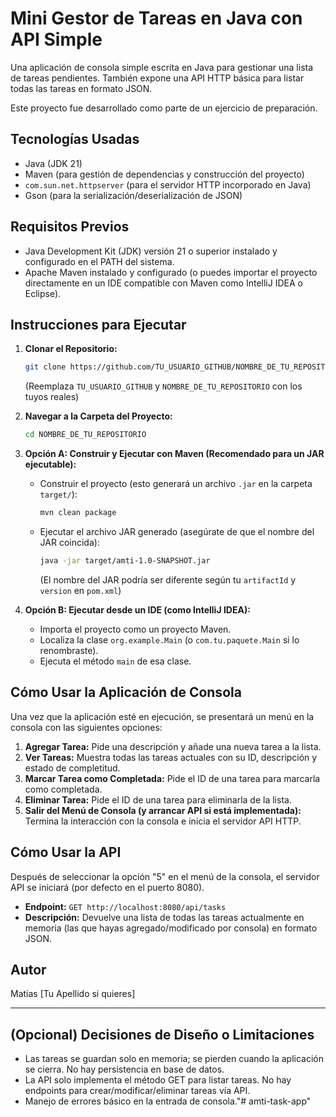 # Mini Gestor de Tareas en Java con API Simple

Una aplicación de consola simple escrita en Java para gestionar una lista de tareas pendientes. También expone una API HTTP básica para listar todas las tareas en formato JSON.

Este proyecto fue desarrollado como parte de un ejercicio de preparación.

## Tecnologías Usadas

*   Java (JDK 21)
*   Maven (para gestión de dependencias y construcción del proyecto)
*   `com.sun.net.httpserver` (para el servidor HTTP incorporado en Java)
*   Gson (para la serialización/deserialización de JSON)

## Requisitos Previos

*   Java Development Kit (JDK) versión 21 o superior instalado y configurado en el PATH del sistema.
*   Apache Maven instalado y configurado (o puedes importar el proyecto directamente en un IDE compatible con Maven como IntelliJ IDEA o Eclipse).

## Instrucciones para Ejecutar

1.  **Clonar el Repositorio:**
    ```bash
    git clone https://github.com/TU_USUARIO_GITHUB/NOMBRE_DE_TU_REPOSITORIO.git
    ```
    (Reemplaza `TU_USUARIO_GITHUB` y `NOMBRE_DE_TU_REPOSITORIO` con los tuyos reales)

2.  **Navegar a la Carpeta del Proyecto:**
    ```bash
    cd NOMBRE_DE_TU_REPOSITORIO
    ```

3.  **Opción A: Construir y Ejecutar con Maven (Recomendado para un JAR ejecutable):**
    *   Construir el proyecto (esto generará un archivo `.jar` en la carpeta `target/`):
        ```bash
        mvn clean package
        ```
    *   Ejecutar el archivo JAR generado (asegúrate de que el nombre del JAR coincida):
        ```bash
        java -jar target/amti-1.0-SNAPSHOT.jar
        ```
        (El nombre del JAR podría ser diferente según tu `artifactId` y `version` en `pom.xml`)

4.  **Opción B: Ejecutar desde un IDE (como IntelliJ IDEA):**
    *   Importa el proyecto como un proyecto Maven.
    *   Localiza la clase `org.example.Main` (o `com.tu.paquete.Main` si lo renombraste).
    *   Ejecuta el método `main` de esa clase.

## Cómo Usar la Aplicación de Consola

Una vez que la aplicación esté en ejecución, se presentará un menú en la consola con las siguientes opciones:

1.  **Agregar Tarea:** Pide una descripción y añade una nueva tarea a la lista.
2.  **Ver Tareas:** Muestra todas las tareas actuales con su ID, descripción y estado de completitud.
3.  **Marcar Tarea como Completada:** Pide el ID de una tarea para marcarla como completada.
4.  **Eliminar Tarea:** Pide el ID de una tarea para eliminarla de la lista.
5.  **Salir del Menú de Consola (y arrancar API si está implementada):** Termina la interacción con la consola e inicia el servidor API HTTP.

## Cómo Usar la API

Después de seleccionar la opción "5" en el menú de la consola, el servidor API se iniciará (por defecto en el puerto 8080).

*   **Endpoint:** `GET http://localhost:8080/api/tasks`
*   **Descripción:** Devuelve una lista de todas las tareas actualmente en memoria (las que hayas agregado/modificado por consola) en formato JSON.

## Autor

Matias [Tu Apellido si quieres]

---

## (Opcional) Decisiones de Diseño o Limitaciones

*   Las tareas se guardan solo en memoria; se pierden cuando la aplicación se cierra. No hay persistencia en base de datos.
*   La API solo implementa el método GET para listar tareas. No hay endpoints para crear/modificar/eliminar tareas vía API.
*   Manejo de errores básico en la entrada de consola."# amti-task-app" 
